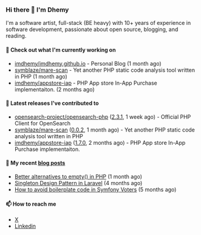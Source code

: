 ### Hi there 👋 I'm Dhemy

I'm a software artist, full-stack (BE heavy) with 10+ years of experience in software development,
passionate about open source, blogging, and reading.

#### 👷 Check out what I'm currently working on

- [imdhemy/imdhemy.github.io](https://github.com/imdhemy/imdhemy.github.io) - Personal Blog (1 month ago)
- [symblaze/mare-scan](https://github.com/symblaze/mare-scan) - Yet another PHP static code analysis tool written in PHP (1 month ago)
- [imdhemy/appstore-iap](https://github.com/imdhemy/appstore-iap) - PHP App store In-App Purchase implementaiton. (2 months ago)

#### 🔭 Latest releases I've contributed to

- [opensearch-project/opensearch-php](https://github.com/opensearch-project/opensearch-php) ([2.3.1](https://github.com/opensearch-project/opensearch-php/releases/tag/2.3.1), 1 week ago) - Official PHP Client for OpenSearch
- [symblaze/mare-scan](https://github.com/symblaze/mare-scan) ([0.0.2](https://github.com/symblaze/mare-scan/releases/tag/0.0.2), 1 month ago) - Yet another PHP static code analysis tool written in PHP
- [imdhemy/appstore-iap](https://github.com/imdhemy/appstore-iap) ([1.7.0](https://github.com/imdhemy/appstore-iap/releases/tag/1.7.0), 2 months ago) - PHP App store In-App Purchase implementaiton.

#### 📜 My recent [blog posts](https://imdhemy.com/)

- [Better alternatives to empty() in PHP](https://imdhemy.com/blog/php/better-alternatives-to-empty-in-php.html/) (1 month ago)
- [Singleton Design Pattern in Laravel](https://imdhemy.com/blog/php/singleton-design-pattern-in-laravel.html/) (4 months ago)
- [How to avoid boilerplate code in Symfony Voters](https://imdhemy.com/blog/php/how-to-avoid-boilerplate-code-in-symfony-voters.html/) (5 months ago)

#### 📫 How to reach me

- [X](https://twitter.com/imdhemy)
- [Linkedin](https://linkedin.com/in/imdhemy)
